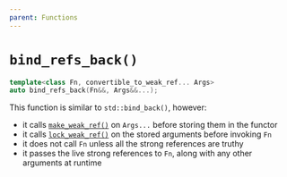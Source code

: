 ```yaml
---
parent: Functions
---
```


# `bind_refs_back()`

```c++
template<class Fn, convertible_to_weak_ref... Args>
auto bind_refs_back(Fn&&, Args&&...);
```

This function is similar to `std::bind_back()`, however:
- it calls [`make_weak_ref()`](make_weak_ref.md) on `Args...` before storing them in the functor
- it calls [`lock_weak_ref()`](lock_weak_ref.md) on the stored arguments before invoking `Fn`
- it does not call `Fn` unless all the strong references are truthy
- it passes the live strong references to `Fn`, along with any other arguments at runtime
